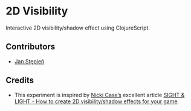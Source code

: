 # 2D Visibility

Interactive 2D visibility/shadow effect using ClojureScript.

## Contributors

- [Jan Stępień](https://stepien.cc/~jan/)

## Credits

- This experiment is inspired by [Nicki Case’s](https://twitter.com/ncasenmare) excellent article [SIGHT & LIGHT - How to create 2D visibility/shadow effects for your game](http://ncase.me/sight-and-light/).
